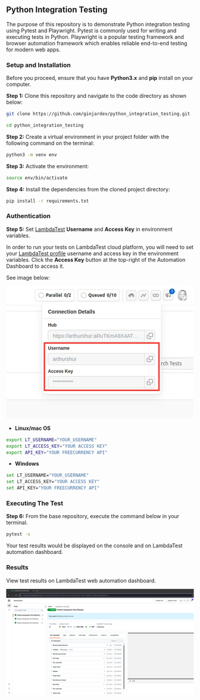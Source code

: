 ## Python Integration Testing

The purpose of this repository is to demonstrate Python integration testing using Pytest and Playwright. 
Pytest is commonly used for writing and executing tests in Python.
Playwright is a popular testing framework and browser automation framework which enables reliable end-to-end testing for modern web apps.


### Setup and Installation

Before you proceed, ensure that you have **Python3.x** and **pip** install on your computer.

**Step 1:** Clone this repository and navigate to the code directory as shown below:

```bash
git clone https://github.com/ginjardev/python_integration_testing.git
```


```bash
cd python_integration_testing
```


**Step 2:** Create a virtual environment in your project folder with the following command on the terminal:

```bash
python3 -m venv env
```


**Step 3:** Activate the environment:

```bash
source env/bin/activate
```


**Step 4:** Install the dependencies  from the cloned project directory:

```bash
pip install -r requirements.txt
```


### Authentication

**Step 5:** Set [LambdaTest](https://www.lambdatest.com/) **Username** and **Access Key** in environment variables.

In order to run your tests on LambdaTest cloud platform, you will need to set your [LambdaTest profile](https://accounts.lambdatest.com/dashboard) username and access key in the environment variables. Click the **Access Key** button at the top-right of the Automation Dashboard to access it.

See image below:

 ![username_access_key](access_key_username.png)


* **Linux/mac OS**

```bash
export LT_USERNAME="YOUR_USERNAME" 
export LT_ACCESS_KEY="YOUR ACCESS KEY"
export API_KEY="YOUR FREECURRENCY API"

```

* **Windows**

```bash
set LT_USERNAME="YOUR_USERNAME" 
set LT_ACCESS_KEY="YOUR ACCESS KEY"
set API_KEY="YOUR FREECURRENCY API"
```


### Executing The Test

**Step 6:** From the base repository, execute the command below in your terminal.

```bash
pytest -s
```

Your test results would be displayed on the console and on LambdaTest automation dashboard.


### Results

View test results on LambdaTest web automation dashboard.

 ![result](LT_dashboard_result.png)

